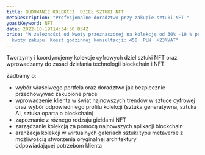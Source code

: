 ```yaml
---
title: BUDOWANIE KOLEKCJI  DZIEŁ SZTUKI NFT
metaDescription: "Profesjonalne doradztwo przy zakupie sztuki NFT "
yoastKeyword: NFT
date: 2022-10-19T14:34:50.834Z
price: "W zależności od kwoty przeznaczonej na kolekcję od 30% -10 % prowizji od
  kwoty zakupu. Koszt godzinnej konsultacji: 450  PLN  +23%VAT"
---
```

Tworzymy i koordynujemy kolekcje cyfrowych dzieł sztuki NFT oraz wprowadzamy do
zasad działania technologii blockchain i NFT.

Zadbamy o:

* wybór właściwego portfela oraz doradztwo jak bezpiecznie przechowywać zakupione prace
* wprowadzenie klienta w świat najnowszych trendów w sztuce cyfrowej oraz wybór
  odpowiedniego profilu kolekcji (sztuka generatywna, sztuka AI, sztuka oparta o blockchain)
* zapoznanie z różnego rodzaju giełdami NFT
* zarządzanie kolekcją za pomocą najnowszych aplikacji blockchain
* aranżacja kolekcji w wirtualnych galeriach sztuki typu metaverse z możliwością stworzenia oryginalnej architektury odpowiadającej potrzebom klienta